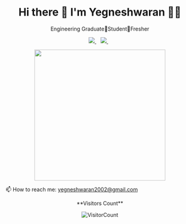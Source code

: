 

<h1 align='center'>
  Hi there 👋 I'm Yegneshwaran 👨‍💻
</h1>

<p align='center'>
  Engineering Graduate🔹Student🔹Fresher
</p>



<p align='center'>
  
  <a href="https://www.linkedin.com/in/yegneshwaran-babu-29a4ba255/">
    <img src="https://img.shields.io/badge/linkedin-%230077B5.svg?&style=for-the-badge&logo=linkedin&logoColor=white" />
  </a>&nbsp;&nbsp;
  <a href="https://www.instagram.com/mr_black_heart_253/?igshid=OGQ5ZDc2ODk2ZA%3D%3D">
    <img src="https://img.shields.io/badge/instagram-%23E4405F.svg?&style=for-the-badge&logo=instagram&logoColor=white" />        
  </a>&nbsp;&nbsp;
  
</p>

<p align='center'>
  <a href="#"><img src="https://github-readme-stats.vercel.app/api?username=yegnesh-github&show_icons=true&count_private=true&theme=dark" width="350"></a>
</p>

<p align='center'>
  
  📫 How to reach me: <a href='mailto:yegneshwaran2002@gmail.com'>yegneshwaran2002@gmail.com</a>
</p>
<div align='center'>
**Visitors Count**
  
![VisitorCount](https://profile-counter.glitch.me/{yegnesh-github}/count.svg)</div>

